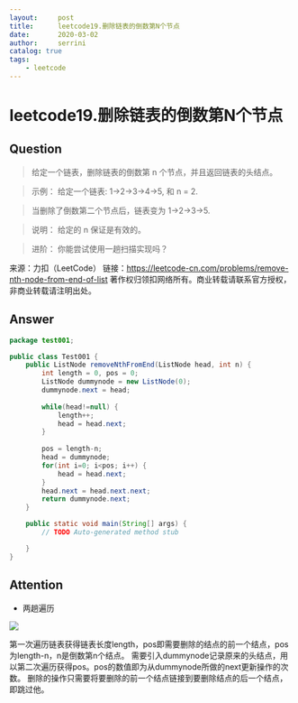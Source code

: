 ```yaml
---
layout:     post
title:      leetcode19.删除链表的倒数第N个节点
date:       2020-03-02          
author:     serrini                 
catalog: true                       
tags:                               
    - leetcode
---
```


# leetcode19.删除链表的倒数第N个节点

## Question

> 给定一个链表，删除链表的倒数第 n 个节点，并且返回链表的头结点。

> 示例：
> 给定一个链表: 1->2->3->4->5, 和 n = 2.

> 当删除了倒数第二个节点后，链表变为 1->2->3->5.

> 说明：
> 给定的 n 保证是有效的。

> 进阶：
> 你能尝试使用一趟扫描实现吗？

来源：力扣（LeetCode）
链接：https://leetcode-cn.com/problems/remove-nth-node-from-end-of-list
著作权归领扣网络所有。商业转载请联系官方授权，非商业转载请注明出处。

## Answer
 
```java
package test001;

public class Test001 {
	public ListNode removeNthFromEnd(ListNode head, int n) {
		int length = 0, pos = 0;
		ListNode dummynode = new ListNode(0);
		dummynode.next = head;
		
		while(head!=null) {
			length++;
			head = head.next;
		}
	    
		pos = length-n;
		head = dummynode;
		for(int i=0; i<pos; i++) {
			head = head.next;
		}
		head.next = head.next.next;
		return dummynode.next;
	}

	public static void main(String[] args) {
		// TODO Auto-generated method stub

	}
}
```

## Attention

* 两趟遍历

![](https://tva1.sinaimg.cn/large/00831rSTgy1gcfzzi374wj309x04k3yt.jpg)

第一次遍历链表获得链表长度length，pos即需要删除的结点的前一个结点，pos为length-n，n是倒数第n个结点。
需要引入dummynode记录原来的头结点，用以第二次遍历获得pos。pos的数值即为从dummynode所做的next更新操作的次数。
删除的操作只需要将要删除的前一个结点链接到要删除结点的后一个结点，即跳过他。


